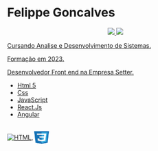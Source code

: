 # Felippe Goncalves
<div align="center">
  <a href="https://github.com/felippeGoncalvesSilva">
  <img width="50%" src="https://github-readme-stats.vercel.app/api?username=felippeGoncalvesSilva&show_icons=true&theme=dark&include_all_commits=false&count_private=true"/>
  <img width="45%" src="https://github-readme-stats.vercel.app/api/top-langs/?username=felippeGoncalvesSilva&layout=compact&langs_count=7&theme=dark"/>
</div>
  
Cursando Analise e Desenvolvimento de Sistemas.
<div>
Formação em 2023.
<div>

Desenvolvedor Front end na Empresa Setter.
- Html 5
- Css
- JavaScript
- React.Js
- Angular

<div style="display: inline_block"><br>
<img align="center" alt="HTML" height="30" width="40" src="	https://img.shields.io/badge/HTML-239120?style=for-the-badge&logo=html5&logoColor=white">
<img align="center" alt="CSS" height="30" width="40" src="https://raw.githubusercontent.com/devicons/devicon/master/icons/css3/css3-original.svg">
<div>
